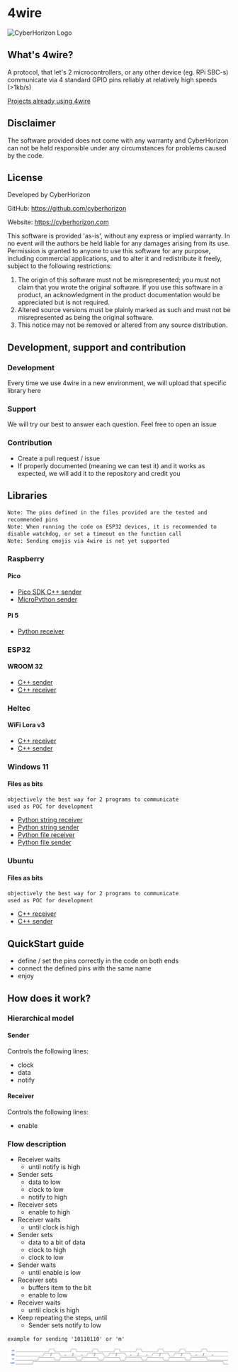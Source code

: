 ﻿# 4wire

<img src="https://cyberhorizon.hu/logoonbg.png" alt="CyberHorizon Logo" width="200">

## What's 4wire?

A protocol, that let's 2 microcontrollers, or any other device (eg. RPi SBC-s) communicate via 4 standard GPIO pins reliably at relatively high speeds (>1kb/s)

[Projects already using 4wire](references.md)

## Disclaimer

The software provided does not come with any warranty and CyberHorizon can not be held responsible under any circumstances for problems caused by the code.

## License

Developed by CyberHorizon

GitHub: https://github.com/cyberhorizon

Website: https://cyberhorizon.com

This software is provided 'as-is', without any express or implied warranty.
In no event will the authors be held liable for any damages arising from its use.
Permission is granted to anyone to use this software for any purpose,
including commercial applications, and to alter it and redistribute it freely,
subject to the following restrictions:

1. The origin of this software must not be misrepresented; you must not claim
   that you wrote the original software. If you use this software in a product,
   an acknowledgment in the product documentation would be appreciated but is not required.
2. Altered source versions must be plainly marked as such and must not be misrepresented
   as being the original software.
3. This notice may not be removed or altered from any source distribution.


## Development, support and contribution

### Development

Every time we use 4wire in a new environment, we will upload that specific library here

### Support

We will try our best to answer each question. Feel free to open an issue

### Contribution

- Create a pull request / issue
- If properly documented (meaning we can test it) and it works as expected, we will add it to the repository and credit you

## Libraries
```
Note: The pins defined in the files provided are the tested and recommended pins
Note: When running the code on ESP32 devices, it is recommended to disable watchdog, or set a timeout on the function call
Note: Sending emojis via 4wire is not yet supported
```
### Raspberry

#### Pico

- [Pico SDK C++ sender](sources/rpi_pico_pico_sdk_sender.cpp)
- [MicroPython sender](sources/rpi_pico_micropython_sender.py)

#### Pi 5
- [Python receiver](sources/rpi_5_receiver.py)

### ESP32

#### WROOM 32

- [C++ sender](sources/esp32_wroom32_sender.cpp)
- [C++ receiver](sources/esp32_wroom32_receiver.cpp)

### Heltec

#### WiFi Lora v3

- [C++ receiver](sources/heltec_wifi_lora_v3_receiver.cpp)
- [C++ sender](sources/heltec_wifi_lora_v3_sender.cpp)

### Windows 11

#### Files as bits 

```
objectively the best way for 2 programs to communicate
used as POC for development
```

- [Python string receiver](sources/win11_file_receiver.py)
- [Python string sender](sources/win11_file_sender.py)
- [Python file receiver](sources/win11_binary_receiver.py)
- [Python file sender](sources/win11_binary_sender.py)

### Ubuntu

#### Files as bits 

```
objectively the best way for 2 programs to communicate
used as POC for development
```

- [C++ receiver](sources/ubuntu_file_receiver.cpp)
- [C++ sender](sources/ubuntu_file_sender.cpp)

## QuickStart guide

- define / set the pins correctly in the code on both ends
- connect the defined pins with the same name
- enjoy


## How does it work?

### Hierarchical model

#### Sender

Controls the following lines:
- clock
- data
- notify

#### Receiver

Controls the following lines:
- enable

### Flow description

- Receiver waits
  - until notify is high
- Sender sets
  - data to low
  - clock to low
  - notify to high
- Receiver sets
  - enable to high
- Receiver waits
  - until clock is high
- Sender sets
  - data to a bit of data
  - clock to high
  - clock to low
- Sender waits
  - until enable is low
- Receiver sets
  - buffers item to the bit
  - enable to low
- Receiver waits
  - until clock is high
- Keep repeating the steps, until
  - Sender sets notify to low

```
example for sending '10110110' or 'm'
```
![Protocol Image](4wire.png)

